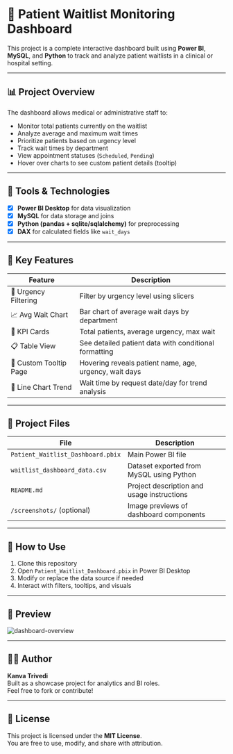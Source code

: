 # 🏥 Patient Waitlist Monitoring Dashboard

This project is a complete interactive dashboard built using **Power BI**, **MySQL**, and **Python** to track and analyze patient waitlists in a clinical or hospital setting.

---

## 📊 Project Overview

The dashboard allows medical or administrative staff to:
- Monitor total patients currently on the waitlist
- Analyze average and maximum wait times
- Prioritize patients based on urgency level
- Track wait times by department
- View appointment statuses (`Scheduled`, `Pending`)
- Hover over charts to see custom patient details (tooltip)

---

## 🔧 Tools & Technologies
- [x] **Power BI Desktop** for data visualization
- [x] **MySQL** for data storage and joins
- [x] **Python (pandas + sqlite/sqlalchemy)** for preprocessing
- [x] **DAX** for calculated fields like `wait_days`

---

## 🧠 Key Features

| Feature                       | Description                                             |
|------------------------------|---------------------------------------------------------|
| 🚥 Urgency Filtering         | Filter by urgency level using slicers                   |
| 📈 Avg Wait Chart            | Bar chart of average wait days by department            |
| 🧾 KPI Cards                 | Total patients, average urgency, max wait               |
| 📋 Table View                | See detailed patient data with conditional formatting   |
| 🧩 Custom Tooltip Page       | Hovering reveals patient name, age, urgency, wait days  |
| 📅 Line Chart Trend          | Wait time by request date/day for trend analysis        |

---

## 📁 Project Files

| File                            | Description                                |
|---------------------------------|--------------------------------------------|
| `Patient_Waitlist_Dashboard.pbix` | Main Power BI file                         |
| `waitlist_dashboard_data.csv`    | Dataset exported from MySQL using Python   |
| `README.md`                      | Project description and usage instructions |
| `/screenshots/` (optional)       | Image previews of dashboard components     |

---

## 🚀 How to Use

1. Clone this repository  
2. Open `Patient_Waitlist_Dashboard.pbix` in Power BI Desktop  
3. Modify or replace the data source if needed  
4. Interact with filters, tooltips, and visuals

---

## 📸 Preview

![dashboard-overview](screenshots/dashboard-overview.png)

---

## 🧑‍💻 Author

**Kanva Trivedi**  
Built as a showcase project for analytics and BI roles.  
Feel free to fork or contribute!

---

## 📄 License

This project is licensed under the **MIT License**.  
You are free to use, modify, and share with attribution.
